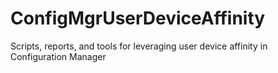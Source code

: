 # ConfigMgrUserDeviceAffinity
Scripts, reports, and tools for leveraging user device affinity in Configuration Manager
